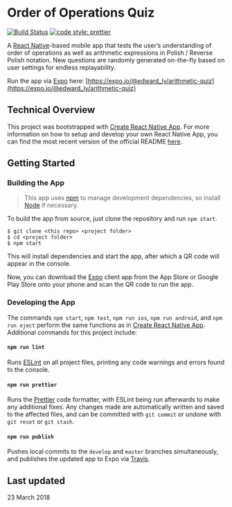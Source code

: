 # Order of Operations Quiz

[![Build Status](https://travis-ci.org/edward-ly/arithmetic-quiz-mobile.svg?branch=develop)](https://travis-ci.org/edward-ly/arithmetic-quiz-mobile) [![code style: prettier](https://img.shields.io/badge/code_style-prettier-ff69b4.svg)](https://github.com/prettier/prettier)

A [React Native](https://facebook.github.io/react-native/)-based mobile app that tests the user’s understanding of order of operations as well as arithmetic expressions in Polish / Reverse Polish notation. New questions are randomly generated on-the-fly based on user settings for endless replayability.

Run the app via [Expo](https://expo.io/) here: [https://expo.io/@edward_ly/arithmetic-quiz](https://expo.io/@edward_ly/arithmetic-quiz)

## Technical Overview

This project was bootstrapped with [Create React Native App](https://github.com/react-community/create-react-native-app). For more information on how to setup and develop your own React Native App, you can find the most recent version of the official README [here](https://github.com/react-community/create-react-native-app/blob/master/README.md).

## Getting Started

### Building the App

> This app uses [npm](https://github.com/npm/npm) to manage development dependencies, so install [Node](https://nodejs.org/en/) if necessary.

To build the app from source, just clone the repository and run `npm start`.

```shell
$ git clone <this repo> <project folder>
$ cd <project folder>
$ npm start
```

This will install dependencies and start the app, after which a QR code will appear in the console.

Now, you can download the [Expo](https://expo.io/) client app from the App Store or Google Play Store onto your phone and scan the QR code to run the app.

### Developing the App

The commands `npm start`, `npm test`, `npm run ios`, `npm run android`, and `npm run eject` perform the same functions as in [Create React Native App](https://github.com/react-community/create-react-native-app/blob/master/README.md#getting-started). Additional commands for this project include:

#### `npm run lint`

Runs [ESLint](https://eslint.org/) on all project files, printing any code warnings and errors found to the console.

#### `npm run prettier`

Runs the [Prettier](https://github.com/prettier/prettier) code formatter, with ESLint being run afterwards to make any additional fixes. Any changes made are automatically written and saved to the affected files, and can be committed with `git commit` or undone with `git reset` or `git stash`.

#### `npm run publish`

Pushes local commits to the `develop` and `master` branches simultaneously, and publishes the updated app to Expo via [Travis](https://travis-ci.org/).

## Last updated

23 March 2018
